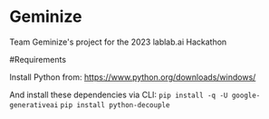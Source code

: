 # Geminize
Team Geminize's project for the 2023 lablab.ai Hackathon

#Requirements

Install Python from: https://www.python.org/downloads/windows/

And install these dependencies via CLI:
`pip install -q -U google-generativeai`
`pip install python-decouple`